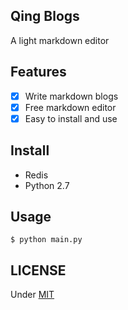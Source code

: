 ## Qing Blogs
A light markdown editor

## Features
- [x] Write markdown blogs
- [x] Free markdown editor
- [x] Easy to install and use

## Install
- Redis
- Python 2.7

## Usage
```
$ python main.py
```


## LICENSE
Under [MIT](LICENSE)
